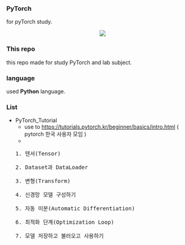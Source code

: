### PyTorch
for pyTorch study. <br>
<p align="center">
  <img src="https://user-images.githubusercontent.com/44187152/177483503-102fd756-f7c7-4c05-b567-8cf0a1e6cee7.png"/>
</p> 

### This repo
this repo made for study PyTorch and lab subject.

### language
used <strong>Python</strong> language.

### List
- PyTorch_Tutorial
  - use to https://tutorials.pytorch.kr/beginner/basics/intro.html ( pytorch 한국 사용자 모임 )
  - 
  <pre>
  1. 텐서(Tensor)
  
  2. Dataset과 DataLoader
  
  3. 변형(Transform)
  
  4. 신경망 모델 구성하기
  
  5. 자동 미분(Automatic Differentiation)
  
  6. 최적화 단계(Optimization Loop)
  
  7. 모델 저장하고 불러오고 사용하기
  
  </pre>
